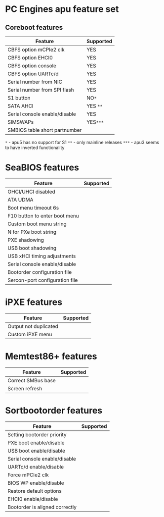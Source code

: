 PC Engines apu feature set
==========================

## Coreboot features

| Feature | Supported |
|---------|-----------|
| CBFS option mCPIe2 clk| YES |
| CBFS option EHCI0 | YES |
| CBFS option console | YES |
| CBFS option UARTc/d | YES |
| Serial number from NIC | YES |
| Serial number from SPI flash | YES |
| S1 button | NO`*` |
| SATA AHCI | YES `**` |
| Serial console enable/disable | YES |
| SIMSWAPs | YES`***` |
| SMBIOS table short partnumber |  |

`*` - apu5 has no support for S1
`**` - only mainline releases
`***` - apu3 seems to have inverted functionality

# SeaBIOS features

| Feature | Supported |
|---------|-----------|
| OHCI/UHCI disabled |  |
| ATA UDMA |  |
| Boot menu timeout 6s |  |
| F10 button to enter boot menu |  |
| Custom boot menu string |  |
| N for PXe boot string |  |
| PXE shadowing |  |
| USB boot shadowing |  |
| USB xHCI timing adjustments |  |
| Serial console enable/disable |  |
| Bootorder configuration file |  |
| Sercon-port configuration file |  |

# iPXE features

| Feature | Supported |
|---------|-----------|
| Output not duplicated |  |
| Custom iPXE menu |  |

# Memtest86+ features

| Feature | Supported |
|---------|-----------|
| Correct SMBus base |  |
| Screen refresh |  |

# Sortbootorder features

| Feature | Supported |
|---------|-----------|
| Setting bootorder priority |  |
| PXE boot enable/disable |  |
| USB boot enable/disable |  |
| Serial console enable/disable |  |
| UARTc/d enable/disable |  |
| Force mPCIe2 clk |  |
| BIOS WP enable/disable |  |
| Restore default options |  |
| EHCI0 enable/disable |  |
| Bootorder is aligned correctly |  |
